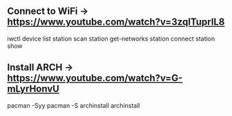 ## Connect to WiFi -> https://www.youtube.com/watch?v=3zqITuprlL8

iwctl
device list
station <device> scan
station <device> get-networks
station <device> connect <network>
station <device> show

## Install ARCH -> https://www.youtube.com/watch?v=G-mLyrHonvU
pacman -Syy
pacman -S archinstall
archinstall
